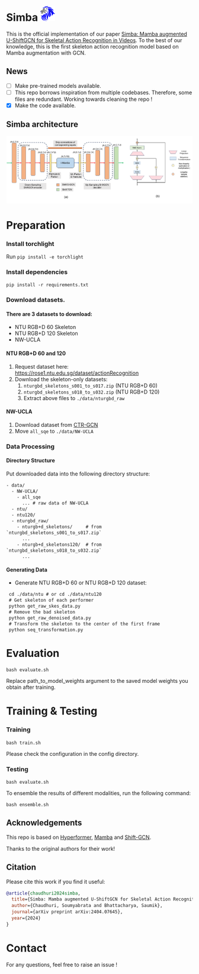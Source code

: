 # Simba <img src="assets/blue_lion.png" alt="Lion Logo" width="40" height="40">
This is the official implementation of our paper [Simba: Mamba augmented U-ShiftGCN for Skeletal Action Recognition in Videos](https://arxiv.org/abs/2404.07645). To the best of our knowledge, this is the first skeleton action recognition model based on Mamba augmentation with GCN. 

## News

- [ ] Make pre-trained models available.
- [ ] This repo borrows inspiration from multiple codebases. Therefore, some files are redundant. Working towards cleaning the repo !
- [x] Make the code available.

## Simba architecture
<p align="center">
   <img src="model_final_3.png" alt="drawing" width="800"/>
</p>

# Preparation
### Install torchlight
Run `pip install -e torchlight`
### Install dependencies
```
pip install -r requirements.txt
```

### Download datasets.

#### There are 3 datasets to download:

- NTU RGB+D 60 Skeleton
- NTU RGB+D 120 Skeleton
- NW-UCLA

#### NTU RGB+D 60 and 120

1. Request dataset here: https://rose1.ntu.edu.sg/dataset/actionRecognition
2. Download the skeleton-only datasets:
   1. `nturgbd_skeletons_s001_to_s017.zip` (NTU RGB+D 60)
   2. `nturgbd_skeletons_s018_to_s032.zip` (NTU RGB+D 120)
   3. Extract above files to `./data/nturgbd_raw`

#### NW-UCLA

1. Download dataset from [CTR-GCN](https://github.com/Uason-Chen/CTR-GCN)
2. Move `all_sqe` to `./data/NW-UCLA`

### Data Processing

#### Directory Structure

Put downloaded data into the following directory structure:

```
- data/
  - NW-UCLA/
    - all_sqe
      ... # raw data of NW-UCLA
  - ntu/
  - ntu120/
  - nturgbd_raw/
    - nturgb+d_skeletons/     # from `nturgbd_skeletons_s001_to_s017.zip`
      ...
    - nturgb+d_skeletons120/  # from `nturgbd_skeletons_s018_to_s032.zip`
      ...
```

#### Generating Data

- Generate NTU RGB+D 60 or NTU RGB+D 120 dataset:

```
 cd ./data/ntu # or cd ./data/ntu120
 # Get skeleton of each performer
 python get_raw_skes_data.py
 # Remove the bad skeleton 
 python get_raw_denoised_data.py
 # Transform the skeleton to the center of the first frame
 python seq_transformation.py
```

# Evaluation

```
bash evaluate.sh
```
Replace path_to_model_weights argument to the saved model weights you obtain after training.
# Training & Testing

### Training

```
bash train.sh
```

Please check the configuration in the config directory.

### Testing

```
bash evaluate.sh
```

To ensemble the results of different modalities, run the following command:

```
bash ensemble.sh
```

## Acknowledgements

This repo is based on [Hyperformer](https://github.com/ZhouYuxuanYX/Hyperformer), [Mamba](https://github.com/state-spaces/mamba) and [Shift-GCN](https://github.com/kchengiva/Shift-GCN).

Thanks to the original authors for their work!

## Citation

Please cite this work if you find it useful:
````BibTeX
@article{chaudhuri2024simba,
  title={Simba: Mamba augmented U-ShiftGCN for Skeletal Action Recognition in Videos},
  author={Chaudhuri, Soumyabrata and Bhattacharya, Saumik},
  journal={arXiv preprint arXiv:2404.07645},
  year={2024}
}
````

# Contact
For any questions, feel free to raise an issue !

